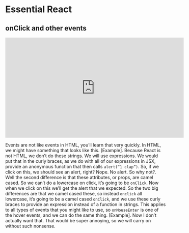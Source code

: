 <Head>
  <title>Learn React | Essential React > onClick and other events</title>

</Head>

# Essential React

## onClick and other events

<iframe width="560" height="315" src="https://www.youtube.com/embed/QRo4n6gxwIc" frameborder="0" allow="autoplay; encrypted-media" allowfullscreen></iframe>

Events are not like events in HTML, you’ll learn that very quickly. In HTML, we might have something that looks like this. [Example]. Because React is not HTML, we don’t do these strings. We will use expressions. We would put that in the curly braces, as we do with all of our expressions in JSX, provide an anonymous function that then calls `alert(“1 clap”)`. So, if we click on this, we should see an alert, right? Nope. No alert. So why not?. Well the second difference is that these attributes, or props, are camel cased. So we can’t do a lowercase on click, it’s going to be `onClick`. Now when we click on this we’ll get the alert that we expected. So the two big differences are that we camel cased these, so instead `onclick` all lowercase, it’s going to be a camel cased `onClick`, and we use these curly braces to provide an expression instead of a function in strings. This applies to all types of events that you might like to use, so `onMouseEnter` is one of the hover events, and we can do the same thing. [Example]. Now I don’t actually want that. That would be super annoying, so we will carry on without such nonsense.
